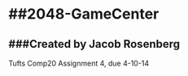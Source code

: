 ##2048-GameCenter
================

###Created by Jacob Rosenberg
-----------------------------

Tufts Comp20 Assignment 4, due 4-10-14

